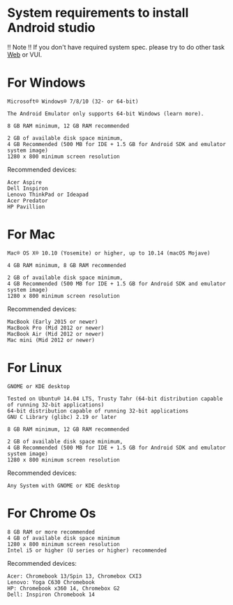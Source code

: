 # System requirements to install Android studio

!! Note !! If you don't have required system spec. please try to do other task [Web](https://github.com/technojam/pre-membership-task/tree/master/Web%20Development) or VUI.

# For Windows

    Microsoft® Windows® 7/8/10 (32- or 64-bit)
    
    The Android Emulator only supports 64-bit Windows (learn more).
    
    8 GB RAM minimum, 12 GB RAM recommended
    
    2 GB of available disk space minimum,
    4 GB Recommended (500 MB for IDE + 1.5 GB for Android SDK and emulator system image)
    1280 x 800 minimum screen resolution
    
 Recommended devices:
 
    Acer Aspire 
    Dell Inspiron
    Lenovo ThinkPad or Ideapad
    Acer Predator 
    HP Pavillion 
   
# For Mac

    Mac® OS X® 10.10 (Yosemite) or higher, up to 10.14 (macOS Mojave)
    
    4 GB RAM minimum, 8 GB RAM recommended
    
    2 GB of available disk space minimum,
    4 GB Recommended (500 MB for IDE + 1.5 GB for Android SDK and emulator system image)
    1280 x 800 minimum screen resolution
    
 Recommended devices:  
 
    MacBook (Early 2015 or newer)
    MacBook Pro (Mid 2012 or newer)
    MacBook Air (Mid 2012 or newer)
    Mac mini (Mid 2012 or newer)

# For Linux

    GNOME or KDE desktop
    
    Tested on Ubuntu® 14.04 LTS, Trusty Tahr (64-bit distribution capable of running 32-bit applications)
    64-bit distribution capable of running 32-bit applications
    GNU C Library (glibc) 2.19 or later
    
    8 GB RAM minimum, 12 GB RAM recommended
    
    2 GB of available disk space minimum,
    4 GB Recommended (500 MB for IDE + 1.5 GB for Android SDK and emulator system image)
    1280 x 800 minimum screen resolution
    
  Recommended devices: 
    
    Any System with GNOME or KDE desktop
    
    
# For Chrome Os

    8 GB RAM or more recommended
    4 GB of available disk space minimum
    1280 x 800 minimum screen resolution
    Intel i5 or higher (U series or higher) recommended

Recommended devices:

    Acer: Chromebook 13/Spin 13, Chromebox CXI3
    Lenovo: Yoga C630 Chromebook
    HP: Chromebook x360 14, Chromebox G2
    Dell: Inspiron Chromebook 14
    
